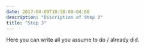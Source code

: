 ```yaml
---
date: 2017-04-09T10:58:08-04:00
description: "Discription of Step 3"
title: "Step 3"
---
```


Here you can write all you assume to do / already did.